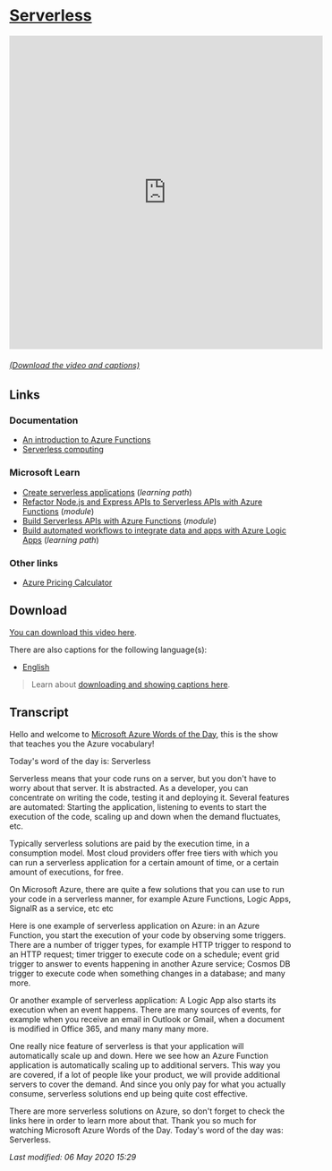# [Serverless](/topic/en/serverless)

<iframe width="560" height="560" src="https://www.youtube.com/embed/O3KuatPZjfs" frameborder="0" allow="accelerometer; autoplay; encrypted-media; gyroscope; picture-in-picture" allowfullscreen></iframe>

###### [(Download the video and captions)](#download)

## Links

### Documentation

- [An introduction to Azure Functions](http://gslb.ch/446)
- [Serverless computing](http://gslb.ch/445)

### Microsoft Learn

- [Create serverless applications](http://gslb.ch/441) (*learning path*)
- [Refactor Node.js and Express APIs to Serverless APIs with Azure Functions](http://gslb.ch/442) (*module*)
- [Build Serverless APIs with Azure Functions](http://gslb.ch/443) (*module*)
- [Build automated workflows to integrate data and apps with Azure Logic Apps](http://gslb.ch/444) (*learning path*)

### Other links

- [Azure Pricing Calculator](http://gslb.ch/461)

<a id="download"></a>

## Download

[You can download this video here](https://wordsoftheday.blob.core.windows.net/videos/serverless.mp4).

There are also captions for the following language(s):

- [English](https://wordsoftheday.blob.core.windows.net/captions/serverless.english.srt)


> Learn about [downloading and showing captions here](/en/captions).

## Transcript

Hello and welcome to [Microsoft Azure Words of the Day](/en), this is the show that teaches you the Azure vocabulary!

Today's word of the day is: Serverless

Serverless means that your code runs on a server, but you don't have to worry about that server. It is abstracted. As a developer, you can concentrate on writing the code, testing it and deploying it. Several features are automated: Starting the application, listening to events to start the execution of the code, scaling up and down when the demand fluctuates, etc. 

Typically serverless solutions are paid by the execution time, in a consumption model. Most cloud providers offer free tiers with which you can run a serverless application for a certain amount of time, or a certain amount of executions, for free.

On Microsoft Azure, there are quite a few solutions that you can use to run your code in a serverless manner, for example Azure Functions, Logic Apps, SignalR as a service, etc etc

Here is one example of serverless application on Azure: in an Azure Function, you start the execution of your code by observing some triggers. There are a number of trigger types, for example HTTP trigger to respond to an HTTP request; timer trigger to execute code on a schedule; event grid trigger to answer to events happening in another Azure service; Cosmos DB trigger to execute code when something changes in a database; and many more.

Or another example of serverless application: A Logic App also starts its execution when an event happens. There are many sources of events, for example when you receive an email in Outlook or Gmail, when a document is modified in Office 365, and many many many more.

One really nice feature of serverless is that your application will automatically scale up and down. Here we see how an Azure Function application is automatically scaling up to additional servers. This way you are covered, if a lot of people like your product, we will provide additional servers to cover the demand. And since you only pay for what you actually consume, serverless solutions end up being quite cost effective.

There are more serverless solutions on Azure, so don't forget to check the links here in order to learn more about that. Thank you so much for watching Microsoft Azure Words of the Day. Today's word of the day was: Serverless.

*Last modified: 06 May 2020 15:29*